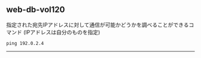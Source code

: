 ## web-db-vol120

指定された宛先IPアドレスに対して通信が可能かどうかを調べることができるコマンド
(IPアドレスは自分のものを指定)

`ping 192.0.2.4`

---
